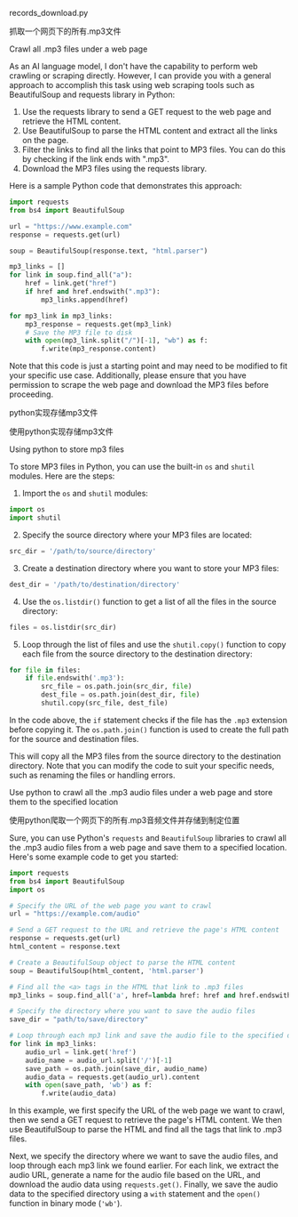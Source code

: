 records_download.py

抓取一个网页下的所有.mp3文件

Crawl all .mp3 files under a web page

As an AI language model, I don't have the capability to perform web crawling or scraping directly. However, I can provide you with a general approach to accomplish this task using web scraping tools such as BeautifulSoup and requests library in Python:

1. Use the requests library to send a GET request to the web page and retrieve the HTML content.
2. Use BeautifulSoup to parse the HTML content and extract all the links on the page.
3. Filter the links to find all the links that point to MP3 files. You can do this by checking if the link ends with ".mp3".
4. Download the MP3 files using the requests library.

Here is a sample Python code that demonstrates this approach:

```python
import requests
from bs4 import BeautifulSoup

url = "https://www.example.com"
response = requests.get(url)

soup = BeautifulSoup(response.text, "html.parser")

mp3_links = []
for link in soup.find_all("a"):
    href = link.get("href")
    if href and href.endswith(".mp3"):
        mp3_links.append(href)

for mp3_link in mp3_links:
    mp3_response = requests.get(mp3_link)
    # Save the MP3 file to disk
    with open(mp3_link.split("/")[-1], "wb") as f:
        f.write(mp3_response.content)
```

Note that this code is just a starting point and may need to be modified to fit your specific use case. Additionally, please ensure that you have permission to scrape the web page and download the MP3 files before proceeding.

python实现存储mp3文件

使用python实现存储mp3文件

Using python to store mp3 files

To store MP3 files in Python, you can use the built-in `os` and `shutil` modules. Here are the steps:

1. Import the `os` and `shutil` modules:

```python
import os
import shutil
```

2. Specify the source directory where your MP3 files are located:

```python
src_dir = '/path/to/source/directory'
```

3. Create a destination directory where you want to store your MP3 files:

```python
dest_dir = '/path/to/destination/directory'
```

4. Use the `os.listdir()` function to get a list of all the files in the source directory:

```python
files = os.listdir(src_dir)
```

5. Loop through the list of files and use the `shutil.copy()` function to copy each file from the source directory to the destination directory:

```python
for file in files:
    if file.endswith('.mp3'):
        src_file = os.path.join(src_dir, file)
        dest_file = os.path.join(dest_dir, file)
        shutil.copy(src_file, dest_file)
```

In the code above, the `if` statement checks if the file has the `.mp3` extension before copying it. The `os.path.join()` function is used to create the full path for the source and destination files.

This will copy all the MP3 files from the source directory to the destination directory. Note that you can modify the code to suit your specific needs, such as renaming the files or handling errors.





Use python to crawl all the .mp3 audio files under a web page and store them to the specified location

使用python爬取一个网页下的所有.mp3音频文件并存储到制定位置



Sure, you can use Python's `requests` and `BeautifulSoup` libraries to crawl all the .mp3 audio files from a web page and save them to a specified location. Here's some example code to get you started:

```python
import requests
from bs4 import BeautifulSoup
import os

# Specify the URL of the web page you want to crawl
url = "https://example.com/audio"

# Send a GET request to the URL and retrieve the page's HTML content
response = requests.get(url)
html_content = response.text

# Create a BeautifulSoup object to parse the HTML content
soup = BeautifulSoup(html_content, 'html.parser')

# Find all the <a> tags in the HTML that link to .mp3 files
mp3_links = soup.find_all('a', href=lambda href: href and href.endswith('.mp3'))

# Specify the directory where you want to save the audio files
save_dir = "path/to/save/directory"

# Loop through each mp3 link and save the audio file to the specified directory
for link in mp3_links:
    audio_url = link.get('href')
    audio_name = audio_url.split('/')[-1]
    save_path = os.path.join(save_dir, audio_name)
    audio_data = requests.get(audio_url).content
    with open(save_path, 'wb') as f:
        f.write(audio_data)
```

In this example, we first specify the URL of the web page we want to crawl, then we send a GET request to retrieve the page's HTML content. We then use BeautifulSoup to parse the HTML and find all the <a> tags that link to .mp3 files.

Next, we specify the directory where we want to save the audio files, and loop through each mp3 link we found earlier. For each link, we extract the audio URL, generate a name for the audio file based on the URL, and download the audio data using `requests.get()`. Finally, we save the audio data to the specified directory using a `with` statement and the `open()` function in binary mode (`'wb'`).



